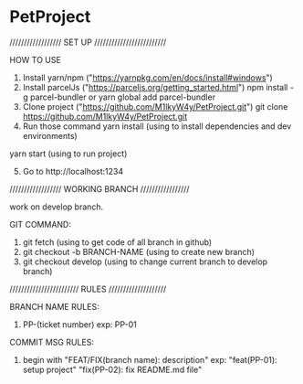 # PetProject
//////////////////  SET UP /////////////////////////

HOW TO USE
1. Install yarn/npm
("https://yarnpkg.com/en/docs/install#windows")
2. Install parcelJs 
("https://parceljs.org/getting_started.html")
npm install -g parcel-bundler 
or
yarn global add parcel-bundler
3. Clone project
("https://github.com/M1lkyW4y/PetProject.git")
git clone https://github.com/M1lkyW4y/PetProject.git
4. Run those command
yarn install
(using to install dependencies and dev environments)

yarn start
(using to run project)

5. Go to http://localhost:1234

//////////////////  WORKING BRANCH /////////////////

work on develop branch.

GIT COMMAND:
1. git fetch
(using to get code of all branch in github)
2. git checkout -b BRANCH-NAME
(using to create new branch)
3. git checkout develop
(using to change current branch to develop branch)

////////////////////////  RULES ////////////////////

BRANCH NAME RULES:

1. PP-(ticket number)
exp: PP-01

COMMIT MSG RULES:

1. begin with "FEAT/FIX(branch name): description"
exp: "feat(PP-01): setup project"
      "fix(PP-02): fix README.md file"
